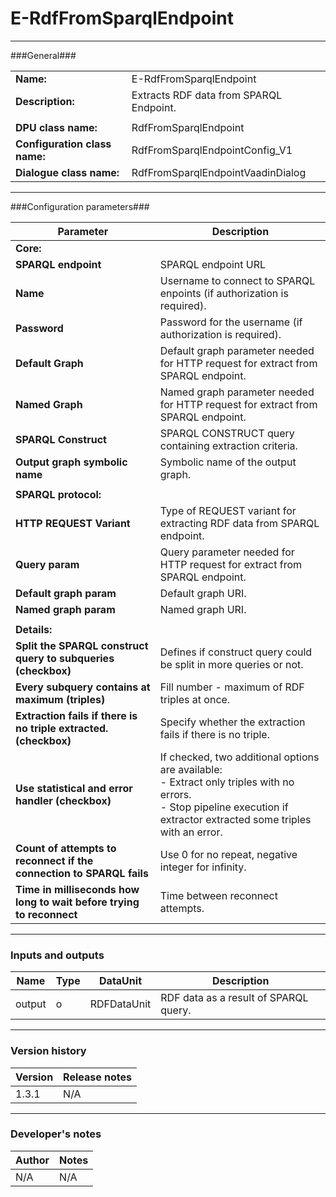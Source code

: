 # E-RdfFromSparqlEndpoint #
----------

###General###

|                              |                                                               |
|------------------------------|---------------------------------------------------------------|
|**Name:**                     |E-RdfFromSparqlEndpoint                                             |
|**Description:**              |Extracts RDF data from SPARQL Endpoint.                                            |
|                              |                                                               |
|**DPU class name:**           |RdfFromSparqlEndpoint     | 
|**Configuration class name:** |RdfFromSparqlEndpointConfig_V1                           |
|**Dialogue class name:**      |RdfFromSparqlEndpointVaadinDialog | 

***

###Configuration parameters###


|Parameter                        |Description                             |                                                        
|---------------------------------|----------------------------------------|
|**Core:**| | 
|**SPARQL endpoint** |SPARQL endpoint URL |
|**Name** |Username to connect to SPARQL enpoints (if authorization is required). |
|**Password** |Password for the username (if authorization is required). |
|**Default Graph** |Default graph parameter needed for HTTP request for extract from SPARQL endpoint. |
|**Named Graph** |Named graph parameter needed for HTTP request for extract from SPARQL endpoint. |
|**SPARQL Construct** |SPARQL CONSTRUCT query containing extraction criteria. |
|**Output graph symbolic name** |Symbolic name of the output graph. |
| | |
|**SPARQL protocol:**| |
|**HTTP REQUEST Variant**|Type of REQUEST variant for extracting RDF data from SPARQL endpoint.|
|**Query param**|Query parameter needed for HTTP request for extract from SPARQL endpoint. |
|**Default graph param**|Default graph URI. |
|**Named graph param**|Named graph URI. |
| | |
|**Details:**| |
|**Split the SPARQL construct query to subqueries (checkbox)**|Defines if construct query could be split in more queries or not. |
|**Every subquery contains at maximum (triples)**|Fill number - maximum of RDF triples at once. |
|**Extraction fails if there is no triple extracted. (checkbox)**|Specify whether the extraction fails if there is no triple. |
|**Use statistical and error handler (checkbox)**| If checked, two additional options are available: <BR>- Extract only triples with no errors. <BR>- Stop pipeline execution if extractor extracted some triples with an error. |
|**Count of attempts to reconnect if the connection to SPARQL fails**|Use 0 for no repeat, negative integer for infinity. |
|**Time in milliseconds how long to wait before trying to reconnect**|Time between reconnect attempts. |

***

### Inputs and outputs ###

|Name                |Type       |DataUnit                         |Description                        |
|--------------------|-----------|---------------------------------|-----------------------------------|
|output |o |RDFDataUnit |RDF data as a result of SPARQL query. |


***

### Version history ###

|Version            |Release notes                                   |
|-------------------|------------------------------------------------|
|1.3.1              |N/A                                             |                                


***

### Developer's notes ###

|Author            |Notes                 |
|------------------|----------------------|
|N/A               |N/A                   | 


